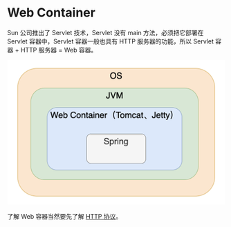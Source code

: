 # Web Container

Sun 公司推出了 Servlet 技术，Servlet 没有 main 方法，必须把它部署在 Servlet 容器中，Servlet 容器一般也具有 HTTP 服务器的功能，所以 Servlet 容器 + HTTP 服务器 = Web 容器。

![](../.gitbook/assets/image%20%2886%29.png)

了解 Web 容器当然要先了解 [HTTP 协议](../computer-science/network-protocol/application-layer.md#http)。


